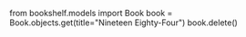 from bookshelf.models import Book
book = Book.objects.get(title="Nineteen Eighty-Four")
book.delete()